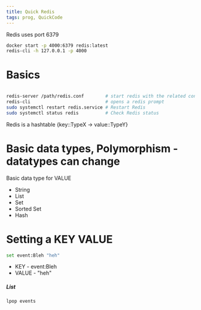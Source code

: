 ```yaml
---
title: Quick Redis
tags: prog, QuickCode
---
```



Redis uses port 6379

```bash
docker start -p 4000:6379 redis:latest 
redis-cli -h 127.0.0.1 -p 4000
```

# Basics

```bash

redis-server /path/redis.conf        # start redis with the related configuration file
redis-cli                            # opens a redis prompt
sudo systemctl restart redis.service # Restart Redis
sudo systemctl status redis          # Check Redis status

```

Redis is a hashtable {key::TypeX -> value::TypeY}

# Basic data types, Polymorphism - datatypes can change

Basic data type for VALUE  
 
 * String 
 * List   
 * Set  
 * Sorted Set    
 * Hash 



# Setting a KEY VALUE

```bash
set event:Bleh "heh"
```

* KEY - event:Bleh
* VALUE - "heh" 


##### List

```bash
lpop events
```